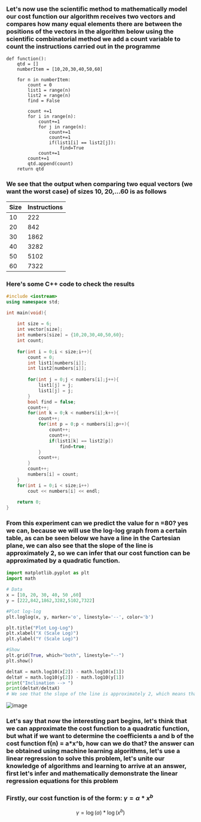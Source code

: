 ### Let's now use the scientific method to mathematically model our cost function our algorithm receives two vectors and compares how many equal elements there are between the positions of the vectors in the algorithm below using the scientific combinatorial method we add a count variable to count the instructions carried out in the programme

```
def function():
    qtd = []
    numberItem = [10,20,30,40,50,60]
    
    for n in numberItem:
        count = 0
        list1 = range(n)
        list2 = range(n)
        find = False
        
        count +=1
        for i in range(n):
            count+=1
            for j in range(n):
                count+=1
                count+=1
                if(list1[i] == list2[j]):
                    find=True
            count+=1
        count+=1
        qtd.append(count)
    return qtd
```
### We see that the output when comparing two equal vectors (we want the worst case) of sizes 10, 20,...60 is as follows


|Size  | Instructions |
|------|--------------|
| 10   |     222      |
| 20   |     842      |
| 30   |     1862     |
| 40   |     3282     |
| 50   |     5102     |
| 60   |     7322     |

### Here's some C++ code to check the results

``` cpp
#include <iostream>
using namespace std;

int main(void){
    
    int size = 6;
    int vector[size];
    int numbers[size] = {10,20,30,40,50,60};
    int count;
    
    for(int i = 0;i < size;i++){
        count = 0;
        int list1[numbers[i]];
        int list2[numbers[i]];
        
        for(int j = 0;j < numbers[i];j++){
            list1[j] = j;
            list1[j] = j;
        }
        bool find = false;
        count++;
        for(int k = 0;k < numbers[i];k++){
            count++;
            for(int p = 0;p < numbers[i];p++){
                count++;
                count++;
                if(list1[k] == list2[p])
                    find=true;
            }
            count++;
        }
        count++;
        numbers[i] = count;
    }
    for(int i = 0;i < size;i++)
        cout << numbers[i] << endl;
        
    return 0;
}
```
### From this experiment can we predict the value for n =80? yes we can, because we will use the log-log graph from a certain table, as can be seen below we have a line in the Cartesian plane, we can also see that the slope of the line is approximately 2, so we can infer that our cost function can be approximated by a quadratic function.

``` py
import matplotlib.pyplot as plt
import math

# Data
x = [10, 20, 30, 40, 50 ,60]
y = [222,842,1862,3282,5102,7322]

#Plot log-log
plt.loglog(x, y, marker='o', linestyle='--', color='b')

plt.title("Plot Log-Log")
plt.xlabel("X (Scale Log)")
plt.ylabel("Y (Scale Log)")

#Show 
plt.grid(True, which="both", linestyle="--")
plt.show()

deltaX = math.log10(x[2]) - math.log10(x[1])
deltaY = math.log10(y[2]) - math.log10(y[1])
print("Inclination --> ")
print(deltaY/deltaX)
# We see that the slope of the line is approximately 2, which means that the cost function can be considered a quadratic function

```
![image](https://github.com/user-attachments/assets/39d4c6c8-70e6-4675-84ee-b2390d3cb727)

### Let's say that now the interesting part begins, let's think that we can approximate the cost function to a quadratic function, but what if we want to determine the coefficients a and b of the cost function f(n) = a*x^b, how can we do that? the answer can be obtained using machine learning algorithms, let's use a linear regression to solve this problem, let's unite our knowledge of algorithms and learning to arrive at an answer, first let's infer and mathematically demonstrate the linear regression equations for this problem

### Firstly, our cost function is of the form: $\gamma = \alpha * x^{b}$
$$\gamma =\log(\alpha) * \log(x^{b})$$



